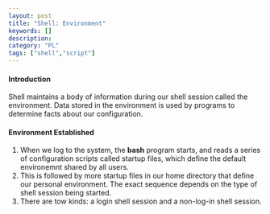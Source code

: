 ```yaml
---
layout: post
title: "Shell: Environment"
keywords: [] 
description: 
category: "PL"
tags: ["shell","script"]
---
```


#### Introduction
Shell maintains a body of information during our shell session called the
environment. Data stored in the environment is used by programs to determine
facts about our configuration.


#### Environment Established
1. When we log to the system, the **bash** program starts, and reads a series of
   configuration scripts called startup files, which define the default
   environemnt shared by all users.
2. This is followed by more startup files in our home directory that define our
   personal environment. The exact sequence depends on the type of shell session
   being started.
3. There are tow kinds: a login shell session and a non-log-in shell session.



